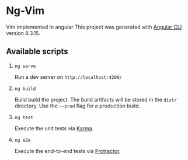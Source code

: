 # Ng-Vim

Vim implemented in angular
This project was generated with [Angular CLI](https://github.com/angular/angular-cli) version 8.3.15.

## Available scripts

1. `ng serve` 

    Run a dev server on `http://localhost:4200/`

2. `ng build` 

    Build build the project. The build artifacts will be stored in the `dist/` directory. Use the `--prod` flag for a production build.

3. `ng test` 

    Execute the unit tests via [Karma](https://karma-runner.github.io).

4. `ng e2e` 

    Execute the end-to-end tests via [Protractor](http://www.protractortest.org/).
